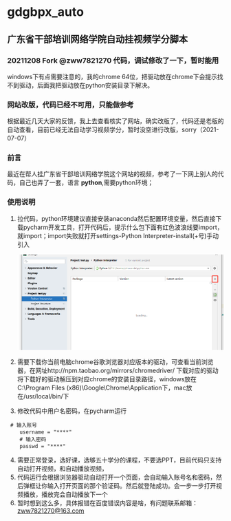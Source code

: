 # gdgbpx_auto
## 广东省干部培训网络学院自动挂视频学分脚本

### 20211208 Fork @zww7821270 代码，调试修改了一下，暂时能用
windows下有点需要注意的，我的chrome 64位，把驱动放在chrome下会提示找不到驱动，后面我把驱动放在python安装目录下解决。

### 网站改版，代码已经不可用，只能做参考
根据最近几天大家的反馈，我上去查看核实了网站，确实改版了，代码还是老版的自动查看，目前已经无法自动学习视频学分，暂时没空进行改版，sorry（2021-07-07）

### 前言
最近在帮人挂广东省干部培训网络学院这个网站的视频，参考了一下网上别人的代码，自己也弄了一套，语言 **python**,需要python环境；

### 使用说明
1. 拉代码，python环境建议直接安装anaconda然后配置环境变量，然后直接下载pycharm开发工具，打开代码后，提示什么包下面有红色波浪线要import，就import；import失败就打开settings-Python Interpreter-install(+号)手动引入

   ![image-20201112092256978](./images/image-20201112092256978.png)

2. 需要下载你当前电脑chrome谷歌浏览器对应版本的驱动，可查看当前浏览器，在网址http://npm.taobao.org/mirrors/chromedriver/  下载对应的驱动
    将下载好的驱动解压到对应chrome的安装目录路径，windows放在C:\Program Files (x86)\Google\Chrome\Application下，mac放在/usr/local/bin/下

3. 修改代码中用户名密码，在pycharm运行
```
 # 输入账号
    username = "****"
    # 输入密码
    passwd = "****"
```

4. 需要正常登录，选好课，选够五十学分的课程，不要选PPT，目前代码只支持自动打开视频，和自动播放视频，
5. 代码运行会根据浏览器驱动自动打开一个页面，会自动输入账号名和密码，然后弹框让你输入打开页面的那个验证码。然后就登陆成功。会一步一步打开视频播放，播放完会自动播放下一个
6. 暂时想到这么多，具体报错在百度错误内容是啥，有问题联系邮箱：zww7821270@163.com
